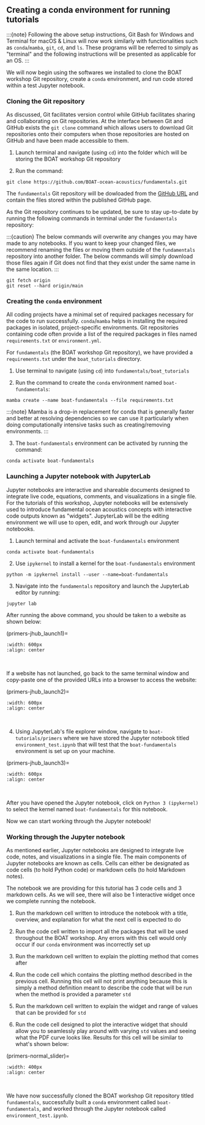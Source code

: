 ## Creating a conda environment for running tutorials

:::{note}
Following the above setup instructions, Git Bash for Windows and Terminal for macOS & Linux will now work similarly with functionalities such as `conda`/`mamba`, `git`, `cd`, and `ls`. These programs will be referred to simply as "terminal" and the following instructions will be presented as applicable for an OS.
:::

We will now begin using the softwares we installed to clone the BOAT workshop Git repository, create a `conda` environment, and run code stored within a test Jupyter notebook.

### Cloning the Git repository

As discussed, Git facilitates version control while GitHub facilitates sharing and collaborating on Git repositories. At the interface between Git and GitHub exists the `git clone` command which allows users to download Git repositories onto their computers when those repositories are hosted on GitHub and have been made accessible to them.

1) Launch terminal and navigate (using `cd`) into the folder which will be storing the BOAT workshop Git repository

2) Run the command:
```
git clone https://github.com/BOAT-ocean-acoustics/fundamentals.git
```

The `fundamentals` Git repository will be dowloaded from the [GitHub URL](https://github.com/BOAT-ocean-acoustics/fundamentals.git) and contain the files stored within the published GitHub page.

As the Git repository continues to be updated, be sure to stay up-to-date by running the following commands in terminal under the `fundamentals` repository:

:::{caution}
The below commands will overwrite any changes you may have made to any notebooks. If you want to keep your changed files, we recommend renaming the files or moving them outside of the `fundamentals` repository into another folder. The below commands will simply download those files again if Git does not find that they exist under the same name in the same location.
:::

```
git fetch origin
git reset --hard origin/main
```

### Creating the `conda` environment

All coding projects have a minimal set of required packages necessary for the code to run successfully. `conda`/`mamba` helps in installing the required packages in isolated, project-specific environments. Git repositories containing code often provide a list of the required packages in files named `requirements.txt` or `environment.yml`.

For `fundamentals` (the BOAT workshop Git repository), we have provided a `requirements.txt` under the `boat_tutorials` directory.

1) Use terminal to navigate (using `cd`) into `fundamentals/boat_tutorials`

2) Run the command to create the `conda` environment named `boat-fundamentals`:
```
mamba create --name boat-fundamentals --file requirements.txt
```

:::{note}
Mamba is a drop-in replacement for conda that is generally faster and better at resolving dependencies so we can use it particularly when doing computationally intensive tasks such as creating/removing environments.
:::

3) The `boat-fundamentals` environment can be activated by running the command:
```
conda activate boat-fundamentals
```

### Launching a Jupyter notebook with JupyterLab

Jupyter notebooks are interactive and shareable documents designed to integrate live code, equations, comments, and visualizations in a single file. For the tutorials of this workshop, Jupyter notebooks will be extensively used to introduce fundamental ocean acoustics concepts with interactive code outputs known as "widgets". JupyterLab will be the editing environment we will use to open, edit, and work through our Jupyter notebooks.

1) Launch terminal and activate the `boat-fundamentals` environment
```
conda activate boat-fundamentals
```

2) Use `ipykernel` to install a kernel for the `boat-fundamentals` environment
```
python -m ipykernel install --user --name=boat-fundamentals
```

3) Navigate into the `fundamentals` repository and launch the JupyterLab editor by running:
```
jupyter lab
```

After running the above command, you should be taken to a website as shown below:

(primers-jhub_launch1)=
```{image} ../images/primers/jhub_launch1.png
:width: 600px
:align: center
```
<br>

If a website has not launched, go back to the same terminal window and copy-paste one of the provided URLs into a browser to access the website:

(primers-jhub_launch2)=
```{image} ../images/primers/jhub_launch2.png
:width: 600px
:align: center
```
<br>

4) Using JupyterLab's file explorer window, navigate to `boat-tutorials/primers` where we have stored the Jupyter notebook titled `environment_test.ipynb` that will test that the `boat-fundamentals` environment is set up on your machine.

(primers-jhub_launch3)=
```{image} ../images/primers/jhub_launch3.png
:width: 600px
:align: center
```
<br>

After you have opened the Jupyter notebook, click on `Python 3 (ipykernel)` to select the kernel named `boat-fundamentals` for this notebook.

Now we can start working through the Jupyter notebook!

### Working through the Jupyter notebook

As mentioned earlier, Jupyter notebooks are designed to integrate live code, notes, and visualizations in a single file. The main components of Jupyter notebooks are known as cells. Cells can either be designated as code cells (to hold Python code) or markdown cells (to hold Markdown notes).

The notebook we are providing for this tutorial has 3 code cells and 3 markdown cells. As we will see, there will also be 1 interactive widget once we complete running the notebook. 

1) Run the markdown cell written to introduce the notebook with a title, overview, and explanation for what the next cell is expected to do

2) Run the code cell written to import all the packages that will be used throughout the BOAT workshop. Any errors with this cell would only occur if our `conda` environment was incorrectly set up

3) Run the markdown cell written to explain the plotting method that comes after

4) Run the code cell which contains the plotting method described in the previous cell. Running this cell will not print anything because this is simply a method definition meant to describe the code that will be run when the method is provided a parameter `std`

5) Run the markdown cell written to explain the widget and range of values that can be provided for `std`

6) Run the code cell designed to plot the interactive widget that should allow you to seamlessly play around with varying `std` values and seeing what the PDF curve looks like. Results for this cell will be similar to what's shown below:

(primers-normal_slider)=
```{image} ../images/primers/normal_slider.gif
:width: 400px
:align: center
```
<br>

We have now successfully cloned the BOAT workshop Git repository titled `fundamentals`, successfully built a `conda` environment called `boat-fundamentals`, and worked through the Jupyter notebook called `environment_test.ipynb`.
